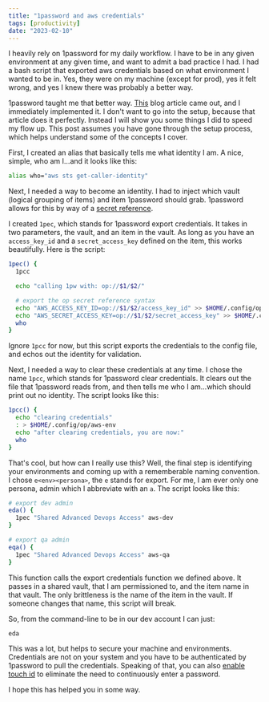 ```yaml
---
title: "1password and aws credentials"
tags: [productivity]
date: "2023-02-10"
---
```


I heavily rely on 1password for my daily workflow. I have to be in any given environment at any given time, and want to admit a bad practice I had. I had a bash script that exported aws credentials based on what environment I wanted to be in. Yes, they were on my machine (except for prod), yes it felt wrong, and yes I knew there was probably a better way.

1password taught me that better way. [This](https://blog.1password.com/1password-cli-2_0) blog article came out, and I immediately implemented it. I don't want to go into the setup, because that article does it perfectly. Instead I will show you some things I did to speed my flow up. This post assumes you have gone through the setup process, which helps understand some of the concepts I cover.

First, I created an alias that basically tells me what identity I am. A nice, simple, who am I...and it looks like this:

```sh
alias who="aws sts get-caller-identity"
```

Next, I needed a way to become an identity. I had to inject which vault (logical grouping of items) and item 1password should grab. 1password allows for this by way of a [secret reference](https://developer.1password.com/docs/cli/secret-references).

I created `1pec`, which stands for 1password export credentials. It takes in two parameters, the vault, and an item in the vault.
As long as you have an `access_key_id` and a `secret_access_key` defined on the item, this works beautifully. Here is the script:

```sh
1pec() {
  1pcc

  echo "calling 1pw with: op://$1/$2/"

  # export the op secret reference syntax
  echo "AWS_ACCESS_KEY_ID=op://$1/$2/access_key_id" >> $HOME/.config/op/aws-env
  echo "AWS_SECRET_ACCESS_KEY=op://$1/$2/secret_access_key" >> $HOME/.config/op/aws-env
  who
}
```

Ignore `1pcc` for now, but this script exports the credentials to the config file, and echos out the identity for validation.

Next, I needed a way to clear these credentials at any time. I chose the name `1pcc`, which stands for 1password clear credentials. It clears out the file that 1password reads from, and then tells me who I am...which should print out no identity. The script looks like this:

```sh
1pcc() {
  echo "clearing credentials"
  : > $HOME/.config/op/aws-env
  echo "after clearing credentials, you are now:"
  who
}
```

That's cool, but how can I really use this? Well, the final step is identifying your environments and coming up with a rememberable naming convention.
I chose `e<env><persona>`, the `e` stands for export. For me, I am ever only one persona, admin which I abbreviate with an `a`. The script looks like this:

```sh
# export dev admin
eda() {
  1pec "Shared Advanced Devops Access" aws-dev
}

# export qa admin
eqa() {
  1pec "Shared Advanced Devops Access" aws-qa
}
```

This function calls the export credentials function we defined above. It passes in a shared vault, that I am permissioned to, and the item name in that vault. The only brittleness is the name of the item in the vault. If someone changes that name, this script will break.

So, from the command-line to be in our dev account I can just:

```sh
eda
```

This was a lot, but helps to secure your machine and environments. Credentials are not on your system and you have to be authenticated by 1password to pull the credentials. Speaking of that, you can also [enable touch id](https://support.1password.com/touch-id-mac) to eliminate the need to continuously enter a password.

I hope this has helped you in some way.
